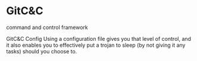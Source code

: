 # GitC&C 
command and control framework

GitC&C Config
Using a configuration file gives you that level of control, and it also enables you to effectively put a trojan to sleep (by not giving it any tasks) should you
choose to.
